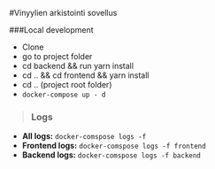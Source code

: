 #Vinyylien arkistointi sovellus

###Local development
- Clone
- go to project folder
- cd backend && run yarn install
- cd .. && cd frontend && yarn install
- cd .. (project root folder)
- `docker-compose up - d`

> ### Logs
- **All logs:** `docker-comspose logs -f`
- **Frontend logs:** `docker-comspose logs -f frontend`
- **Backend logs:** `docker-comspose logs -f backend`
 
